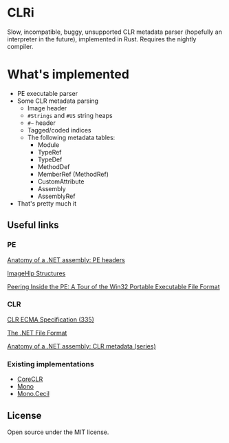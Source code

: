 # CLRi

Slow, incompatible, buggy, unsupported CLR metadata parser (hopefully an interpreter in the future), implemented in Rust. Requires the nightly compiler.

# What's implemented

* PE executable parser
* Some CLR metadata parsing
  * Image header
  * `#Strings` and `#US` string heaps
  * `#~` header
  * Tagged/coded indices
  * The following metadata tables:
    * Module
    * TypeRef
    * TypeDef
    * MethodDef
    * MemberRef (MethodRef)
    * CustomAttribute
    * Assembly
    * AssemblyRef
* That's pretty much it

## Useful links

### PE

[Anatomy of a .NET assembly: PE headers](https://www.simple-talk.com/blogs/anatomy-of-a-net-assembly-pe-headers/)

[ImageHlp Structures](https://msdn.microsoft.com/en-us/library/windows/desktop/ms680198(v=vs.85).aspx)

[Peering Inside the PE: A Tour of the Win32 Portable Executable File Format](https://msdn.microsoft.com/en-us/library/ms809762.aspx)

### CLR

[CLR ECMA Specification (335)](https://www.ecma-international.org/publications/files/ECMA-ST/ECMA-335.pdf)

[The .NET File Format](http://www.ntcore.com/files/dotnetformat.htm)

[Anatomy of a .NET assembly: CLR metadata (series)](https://www.simple-talk.com/blogs/anatomy-of-a-net-assembly-clr-metadata-1/)

### Existing implementations

* [CoreCLR](https://github.com/dotnet/coreclr)
* [Mono](https://github.com/mono/mono)
* [Mono.Cecil](https://github.com/jbevain/cecil)

## License

Open source under the MIT license.
